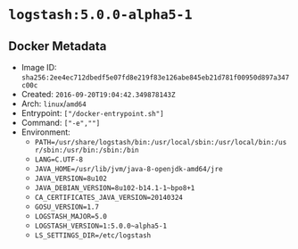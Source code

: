# `logstash:5.0.0-alpha5-1`

## Docker Metadata

- Image ID: `sha256:2ee4ec712dbedf5e07fd8e219f83e126abe845eb21d781f00950d897a347c00c`
- Created: `2016-09-20T19:04:42.349878143Z`
- Arch: `linux`/`amd64`
- Entrypoint: `["/docker-entrypoint.sh"]`
- Command: `["-e",""]`
- Environment:
  - `PATH=/usr/share/logstash/bin:/usr/local/sbin:/usr/local/bin:/usr/sbin:/usr/bin:/sbin:/bin`
  - `LANG=C.UTF-8`
  - `JAVA_HOME=/usr/lib/jvm/java-8-openjdk-amd64/jre`
  - `JAVA_VERSION=8u102`
  - `JAVA_DEBIAN_VERSION=8u102-b14.1-1~bpo8+1`
  - `CA_CERTIFICATES_JAVA_VERSION=20140324`
  - `GOSU_VERSION=1.7`
  - `LOGSTASH_MAJOR=5.0`
  - `LOGSTASH_VERSION=1:5.0.0~alpha5-1`
  - `LS_SETTINGS_DIR=/etc/logstash`

